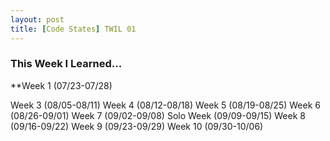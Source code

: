 ```yaml
---
layout: post
title: [Code States] TWIL 01
---
```


### This Week I Learned...

**Week 1 (07/23-07/28)



Week 3 (08/05-08/11)
Week 4 (08/12-08/18)
Week 5 (08/19-08/25)
Week 6 (08/26-09/01)
Week 7 (09/02-09/08)
Solo Week (09/09-09/15)
Week 8 (09/16-09/22)
Week 9 (09/23-09/29)
Week 10 (09/30-10/06)
